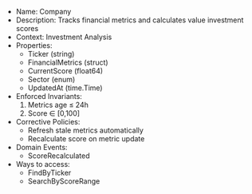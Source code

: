 * Name: Company
* Description: Tracks financial metrics and calculates value investment scores
* Context: Investment Analysis
* Properties:
  - Ticker (string)
  - FinancialMetrics (struct)
  - CurrentScore (float64)
  - Sector (enum)
  - UpdatedAt (time.Time)
* Enforced Invariants:
  1. Metrics age ≤ 24h
  2. Score ∈ [0,100]
* Corrective Policies:
  - Refresh stale metrics automatically
  - Recalculate score on metric update
* Domain Events:
  - ScoreRecalculated
* Ways to access:
  - FindByTicker
  - SearchByScoreRange